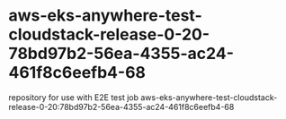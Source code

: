 # aws-eks-anywhere-test-cloudstack-release-0-20-78bd97b2-56ea-4355-ac24-461f8c6eefb4-68
repository for use with E2E test job aws-eks-anywhere-test-cloudstack-release-0-20:78bd97b2-56ea-4355-ac24-461f8c6eefb4-68
